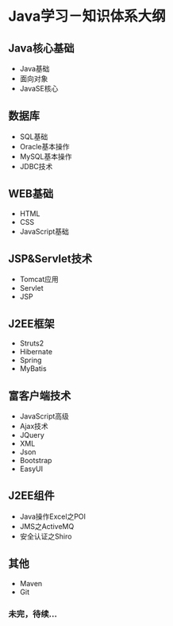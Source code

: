 # Java学习－知识体系大纲
## Java核心基础

- Java基础
- 面向对象
- JavaSE核心

## 数据库

- SQL基础
- Oracle基本操作
- MySQL基本操作
- JDBC技术

## WEB基础

- HTML
- CSS
- JavaScript基础

## JSP&Servlet技术

- Tomcat应用
- Servlet
- JSP

## J2EE框架

- Struts2
- Hibernate
- Spring
- MyBatis

## 富客户端技术

- JavaScript高级
- Ajax技术
- JQuery
- XML
- Json
- Bootstrap
- EasyUI

## J2EE组件

- Java操作Excel之POI
- JMS之ActiveMQ
- 安全认证之Shiro

## 其他

- Maven
- Git

### 未完，待续...